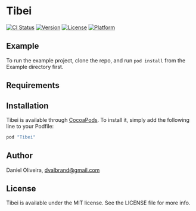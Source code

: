 # Tibei

[![CI Status](http://img.shields.io/travis/Valbrand/Tibei.svg?style=flat)](https://travis-ci.org/Valbrand/Tibei)
[![Version](https://img.shields.io/cocoapods/v/Tibei.svg?style=flat)](http://cocoapods.org/pods/Tibei)
[![License](https://img.shields.io/cocoapods/l/Tibei.svg?style=flat)](http://cocoapods.org/pods/Tibei)
[![Platform](https://img.shields.io/cocoapods/p/Tibei.svg?style=flat)](http://cocoapods.org/pods/Tibei)

## Example

To run the example project, clone the repo, and run `pod install` from the Example directory first.

## Requirements

## Installation

Tibei is available through [CocoaPods](http://cocoapods.org). To install
it, simply add the following line to your Podfile:

```ruby
pod "Tibei"
```

## Author

Daniel Oliveira, dvalbrand@gmail.com

## License

Tibei is available under the MIT license. See the LICENSE file for more info.
